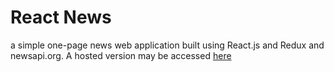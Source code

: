 # React News

a simple one-page news web application built using React.js and Redux and newsapi.org.
A hosted version may be accessed [here](https://react-news-app-96f1d.firebaseapp.com/)
